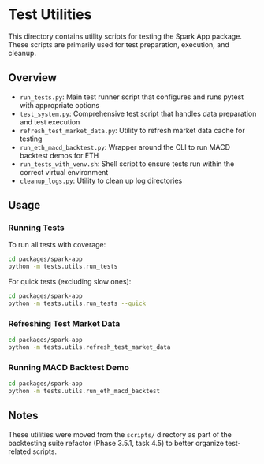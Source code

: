 # Test Utilities

This directory contains utility scripts for testing the Spark App package. These scripts are primarily used for test preparation, execution, and cleanup.

## Overview

- `run_tests.py`: Main test runner script that configures and runs pytest with appropriate options
- `test_system.py`: Comprehensive test script that handles data preparation and test execution
- `refresh_test_market_data.py`: Utility to refresh market data cache for testing
- `run_eth_macd_backtest.py`: Wrapper around the CLI to run MACD backtest demos for ETH
- `run_tests_with_venv.sh`: Shell script to ensure tests run within the correct virtual environment
- `cleanup_logs.py`: Utility to clean up log directories

## Usage

### Running Tests

To run all tests with coverage:

```bash
cd packages/spark-app
python -m tests.utils.run_tests
```

For quick tests (excluding slow ones):

```bash
cd packages/spark-app
python -m tests.utils.run_tests --quick
```

### Refreshing Test Market Data

```bash
cd packages/spark-app
python -m tests.utils.refresh_test_market_data
```

### Running MACD Backtest Demo

```bash
cd packages/spark-app
python -m tests.utils.run_eth_macd_backtest
```

## Notes

These utilities were moved from the `scripts/` directory as part of the backtesting suite refactor (Phase 3.5.1, task 4.5) to better organize test-related scripts.

